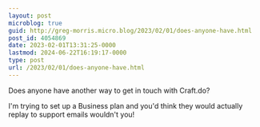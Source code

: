 ```yaml
---
layout: post
microblog: true
guid: http://greg-morris.micro.blog/2023/02/01/does-anyone-have.html
post_id: 4054869
date: 2023-02-01T13:31:25-0000
lastmod: 2024-06-22T16:19:17-0000
type: post
url: /2023/02/01/does-anyone-have.html
---
```

Does anyone have another way to get in touch with Craft.do?

I'm trying to set up a Business plan and you'd think they would actually replay to support emails wouldn't you! 
